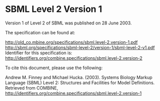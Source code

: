 # SBML Level 2 Version 1
Version 1 of Level 2 of SBML was published on 28 June 2003.

The specification can be found at:

http://old_co.mbine.org/specifications/sbml.level-2.version-1.pdf
http://sbml.org/specifications/sbml-level-2/version-1/sbml-level-2-v1.pdf
Identifier for this specification is: http://identifiers.org/combine.specifications/sbml.level-2.version-2

To cite this document, please use the following:

Andrew M. Finney and Michael Hucka. (2003). Systems Biology Markup Language (SBML) Level 2: Structures and Facilities for Model Definitions. Retrieved from COMBINE, http://identifiers.org/combine.specifications/sbml.level-2.version-1